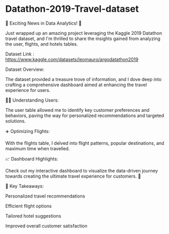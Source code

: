 # Datathon-2019-Travel-dataset
🚀 Exciting News in Data Analytics! 🚀

Just wrapped up an amazing project leveraging the Kaggle 2019 Datathon travel dataset, and I'm thrilled to share the insights gained from analyzing the user, flights, and hotels tables.

Dataset Link : https://www.kaggle.com/datasets/leomauro/argodatathon2019

Dataset Overview:

The dataset provided a treasure trove of information, and I dove deep into crafting a comprehensive dashboard aimed at enhancing the travel experience for users. 

🧑‍💼 Understanding Users:

The user table allowed me to identify key customer preferences and behaviors, paving the way for personalized recommendations and targeted solutions. 

✈️ Optimizing Flights:

With the flights table, I delved into flight patterns, popular destinations, and maximum time when travelled. 

📈 Dashboard Highlights:

Check out my interactive dashboard to visualize the data-driven journey towards creating the ultimate travel experience for customers. 🚀 

🌟 Key Takeaways:

Personalized travel recommendations

Efficient flight options

Tailored hotel suggestions

Improved overall customer satisfaction

